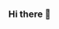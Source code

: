 ### Hi there 👋

<!--
**phuongtran1187/phuongtran1187** is a ✨ _special_ ✨ repository because its `README.md` (this file) appears on your GitHub profile.

My name is Phuong and I am a front-end software engineer with over 1 year of experience. I have always been fascinated by programming and consider myself lucky to have started my career in web development, which aligns perfectly with my passions for creating intuitive applications. Nowadays I mostly work with TypeScript, React and NextJS.
-->
